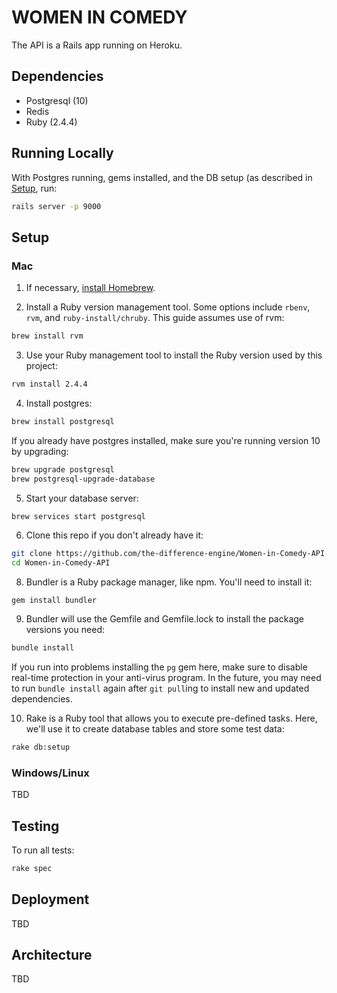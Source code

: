 # WOMEN IN COMEDY

The API is a Rails app running on Heroku.

## Dependencies

* Postgresql (10)
* Redis
* Ruby (2.4.4)

## Running Locally

With Postgres running, gems installed, and the DB setup (as described in
[Setup](#setup), run:

```sh
rails server -p 9000
```

## Setup

### Mac

1. If necessary, [install Homebrew](https://brew.sh/).

2. Install a Ruby version management tool. Some options include `rbenv`, `rvm`,
and `ruby-install/chruby`. This guide assumes use of rvm:
```sh
brew install rvm
```

3. Use your Ruby management tool to install the Ruby version used by this
project:
```sh
rvm install 2.4.4
```

4. Install postgres:
```sh
brew install postgresql
```

If you already have postgres installed, make sure you're running version 10 by
upgrading:
```sh
brew upgrade postgresql
brew postgresql-upgrade-database
```

5. Start your database server:
```sh
brew services start postgresql
```

6. Clone this repo if you don't already have it:
```sh
git clone https://github.com/the-difference-engine/Women-in-Comedy-API.git
cd Women-in-Comedy-API
```

8. Bundler is a Ruby package manager, like npm. You'll need to install it:
```
gem install bundler
```

9. Bundler will use the Gemfile and Gemfile.lock to install the package versions
you need:
```sh
bundle install
```

If you run into problems installing the `pg` gem here, make sure to disable
real-time protection in your anti-virus program. In the future, you may need to
run `bundle install` again after `git pull`ing to install new and updated
dependencies.

10. Rake is a Ruby tool that allows you to execute pre-defined tasks. Here,
we'll use it to create database tables and store some test data:
```sh
rake db:setup
```

### Windows/Linux

TBD

## Testing

To run all tests:
```sh
rake spec
```

## Deployment

TBD

## Architecture

TBD
